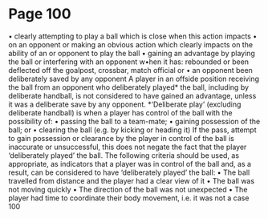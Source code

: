 # Page 100

•
clearly attempting to play a ball which is close when this action impacts
•
on an opponent or
making an obvious action which clearly impacts on the ability of an
or opponent to play the ball
• gaining an advantage by playing the ball or interfering with an opponent
w•hen it has:
rebounded or been deflected off the goalpost, crossbar, match official or
•
an opponent
been deliberately saved by any opponent
A player in an offside position receiving the ball from an opponent who
deliberately played* the ball, including by deliberate handball, is not
considered to have gained an advantage, unless it was a deliberate save by any
opponent.
*‘Deliberate play’ (excluding deliberate handball) is when a player has control
of the ball with the possibility of:
• passing the ball to a team-mate;
• gaining possession of the ball; or
• clearing the ball (e.g. by kicking or heading it)
If the pass, attempt to gain possession or clearance by the player in control of
the ball is inaccurate or unsuccessful, this does not negate the fact that the
player ‘deliberately played’ the ball.
The following criteria should be used, as appropriate, as indicators that a
player was in control of the ball and, as a result, can be considered to have
‘deliberately played’ the ball:
• The ball travelled from distance and the player had a clear view of it
• The ball was not moving quickly
• The direction of the ball was not unexpected
• The player had time to coordinate their body movement, i.e. it was not a case
100
